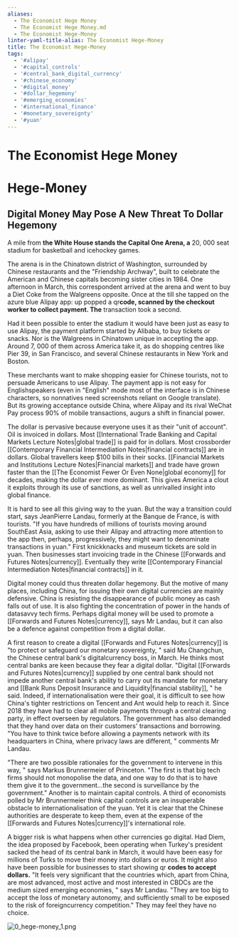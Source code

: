 ```yaml
---
aliases:
  - The Economist Hege Money
  - The Economist Hege Money.md
  - The Economist Hege-Money
linter-yaml-title-alias: The Economist Hege-Money
title: The Economist Hege-Money
tags:
  - '#alipay'
  - '#capital_controls'
  - '#central_bank_digital_currency'
  - '#chinese_economy'
  - '#digital_money'
  - '#dollar_hegemony'
  - '#emerging_economies'
  - '#international_finance'
  - '#monetary_sovereignty'
  - '#yuan'
---
```

# The Economist Hege Money

# Hege-Money

## Digital Money May Pose A New Threat To Dollar Hegemony

A mile from **the White House stands the Capital One Arena,  a** 20, 000 seat stadium for basketball and icehockey games.

The arena is in the Chinatown district of Washington,  surrounded by Chinese restaurants and the "Friendship Archway",  built to celebrate the American and Chinese capitals becoming sister cities in 1984. One afternoon in March,  this correspondent arrived at the arena and went to buy a Diet Coke from the Walgreens opposite. Once at the till she tapped on the azure blue Alipay app: up popped a qr**code,  scanned by the checkout worker to collect payment. The** transaction took a second.

Had it been possible to enter the stadium it would have been just as easy to use Alipay,  the payment platform started by Alibaba,  to buy tickets or snacks. Nor is the Walgreens in Chinatown unique in accepting the app. Around 7, 000 of them across America take it,  as do shopping centres like Pier 39,  in San Francisco,  and several Chinese restaurants in New York and Boston.

These merchants want to make shopping easier for Chinese tourists,  not to persuade Americans to use Alipay. The payment app is not easy for Englishspeakers (even in "English" mode most of the interface is in Chinese characters,  so nonnatives need screenshots reliant on Google translate). But its growing acceptance outside China,  where Alipay and its rival WeChat Pay process 90% of mobile transactions,  augurs a shift in financial power.

The dollar is pervasive because everyone uses it as their "unit of account". Oil is invoiced in dollars. Most [[International Trade Banking and Capital Markets Lecture Notes|global trade]] is paid for in dollars. Most crossborder [[Contemporary Financial Intermediation Notes|financial contracts]] are in dollars. Global travellers keep $100 bills in their socks. [[Financial Markets and Institutions Lecture Notes|Financial markets]] and trade have grown faster than the [[The Economist Fewer Or Even None|global economy]] for decades,  making the dollar ever more dominant. This gives America a clout it exploits through its use of sanctions,  as well as unrivalled insight into global finance.

It is hard to see all this giving way to the yuan. But the way a transition could start,  says JeanPierre Landau,  formerly at the Banque de France,  is with tourists. "If you have hundreds of millions of tourists moving around SouthEast Asia,  asking to use their Alipay and attracting more attention to the app then,  perhaps,  progressively,  they might want to denominate transactions in yuan." First knickknacks and museum tickets are sold in yuan. Then businesses start invoicing trade in the Chinese [[Forwards and Futures Notes|currency]]. Eventually they write [[Contemporary Financial Intermediation Notes|financial contracts]] in it.

Digital money could thus threaten dollar hegemony. But the motive of many places,  including China,  for issuing their own digital currencies are mainly defensive. China is resisting the disappearance of public money as cash falls out of use. It is also fighting the concentration of power in the hands of datasavvy tech firms. Perhaps digital money will be used to promote a [[Forwards and Futures Notes|currency]],  says Mr Landau,  but it can also be a defence against competition from a digital dollar.

A first reason to create a digital [[Forwards and Futures Notes|currency]] is "to protect or safeguard our monetary sovereignty, " said Mu Changchun,  the Chinese central bank's digitalcurrency boss,  in March. He thinks most central banks are keen because they fear a digital dollar. "Digital [[Forwards and Futures Notes|currency]] supplied by one central bank should not impede another central bank's ability to carry out its mandate for monetary and [[Bank Runs Deposit Insurance and Liquidity|financial stability]], " he said.
Indeed,  if internationalisation were their goal,  it is difficult to see how China's tighter restrictions on Tencent and Ant would help to reach it. Since 2018 they have had to clear all mobile payments through a central clearing party,  in effect overseen by regulators. The government has also demanded that they hand over data on their customers' transactions and borrowing. "You have to think twice before allowing a payments network with its headquarters in China,  where privacy laws are different, " comments Mr Landau.

"There are two possible rationales for the government to intervene in this way, " says Markus Brunnermeier of Princeton. "The first is that big tech firms should not monopolise the data,  and one way to do that is to have them give it to the government…the second is surveillance by the government." Another is to maintain capital controls. A third of economists polled by Mr Brunnermeier think capital controls are an insuperable obstacle to internationalisation of the yuan. Yet it is clear that the Chinese authorities are desperate to keep them,  even at the expense of the [[Forwards and Futures Notes|currency]]'s international role.

A bigger risk is what happens when other currencies go digital. Had Diem,  the idea proposed by Facebook,  been operating when Turkey's president sacked the head of its central bank in March,  it would have been easy for millions of Turks to move their money into dollars or euros. It might also have been possible for businesses to start showing qr **codes to accept dollars.** "It feels very significant that the countries which,  apart from China,  are most advanced,  most active and most interested in CBDCs are the medium sized emerging economies, " says Mr Landau. "They are too big to accept the loss of monetary autonomy,  and sufficiently small to be exposed to the risk of foreigncurrency competition." They may feel they have no choice.

![0_hege-money_1.png](0_hege-money_1.png)